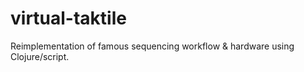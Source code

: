 # virtual-taktile
Reimplementation of famous sequencing workflow &amp; hardware using Clojure/script.
